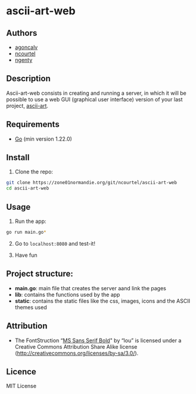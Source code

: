 # ascii-art-web

## Authors

- [agoncalv](https://zone01normandie.org/git/agoncalv)
- [ncourtel](https://zone01normandie.org/git/ncourtel)
- [ngenty](https://github.com/nicgen)

## Description

Ascii-art-web consists in creating and running a server, in which it will be possible to use a web GUI (graphical user interface) version of your last project, [ascii-art](https://github.com/01-edu/public/tree/master/subjects/ascii-art).

## Requirements

- [Go](https://golang.org/dl/) (min version 1.22.0)

## Install

1. Clone the repo:

```bash
git clone https://zone01normandie.org/git/ncourtel/ascii-art-web
cd ascii-art-web
```

## Usage

1. Run the app:

```bash
go run main.go*
```

2. Go to `localhost:8080` and test-it!

3. Have fun

## Project structure:

- **main.go**: main file that creates the server aand link the pages
- **lib**: contains the functions used by the app
- **static**: contains the static files like the css, images, icons and the ASCII themes used

## Attribution

- The FontStruction “[MS Sans Serif Bold](https://fontstruct.com/fontstructions/show/1384862)" by “lou” is licensed under a Creative Commons Attribution Share Alike license (http://creativecommons.org/licenses/by-sa/3.0/).

## Licence

MIT License

<!-- TODO:
- problem with static/export
- if empty, show msg
- error 404 text content is wrong
- print only useful logs
- handle errors
-->
